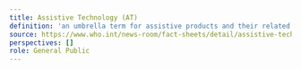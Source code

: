 ```yaml
---
title: Assistive Technology (AT)
definition: 'an umbrella term for assistive products and their related systems and services.'
source: https://www.who.int/news-room/fact-sheets/detail/assistive-technology
perspectives: []
role: General Public
---
```

